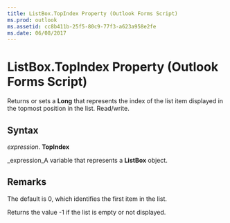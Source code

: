 ```yaml
---
title: ListBox.TopIndex Property (Outlook Forms Script)
ms.prod: outlook
ms.assetid: cc8b411b-25f5-80c9-77f3-a623a958e2fe
ms.date: 06/08/2017
---
```



# ListBox.TopIndex Property (Outlook Forms Script)

Returns or sets a **Long** that represents the index of the list item displayed in the topmost position in the list. Read/write.


## Syntax

 _expression_. **TopIndex**

 _expression_A variable that represents a **ListBox** object.


## Remarks

The default is 0, which identifies the first item in the list.

Returns the value -1 if the list is empty or not displayed.


